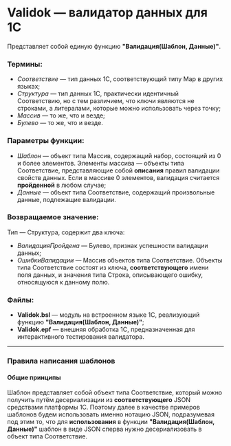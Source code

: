 # Validok — валидатор данных для 1С

Представляет собой единую функцию **"Валидация(Шаблон, Данные)"**.

### Термины:
- *Соответствие* — тип данных 1С, соответствующий типу Map в других языках;
- *Структура* — тип данных 1С, практически идентичный Соответствию, но с тем различием, что ключи являются не строками, а литералами, которые можно использовать через точку;
- *Массив* — то же, что и везде;
- *Булево* — то же, что и везде.

### Параметры функции:
- *Шаблон* — объект типа Массив, содержащий набор, состоящий из 0 и более элементов. Элементы массива — объекты типа Соответствие, представляющие собой **описания** правил валидации свойств данных. Если в массиве 0 элементов, валидация считается **пройденной** в любом случае;
- *Данные* — объект типа Соответствие, содержащий произвольные данные, подлежащие валидации.

### Возвращаемое значение:
Тип — Структура, содержит два ключа:
- *ВалидацияПройдена* — Булево, признак успешности валидации данных;
- *ОшибкиВалидации* — Массив объектов типа Соответствие. Объекты типа Соответствие состоят из ключа, **соответствующего** имени поля данных, и значения типа Строка, описывающего ошибку, относящуюся к данному полю.

### Файлы:
- **Validok.bsl** — модуль на встроенном языке 1С, реализующий функцию **"Валидация(Шаблон, Данные)"**;
- **Validok.epf** — внешняя обработка 1С, предназначенная для интерактивного тестирования валидатора.

---

### Правила написания шаблонов

#### Общие принципы
Шаблон представляет собой объект типа Соответствие, который можно получить путём десериализации из **соответствующего** JSON средствами платформы 1С. Поэтому далее в качестве примеров шаблонов будем использовать именно нотацию JSON, подразумевая под этим то, что для **использования** в функции **"Валидация(Шаблон, Данные)"** шаблон в виде JSON сперва нужно десериализовать в объект типа Соответствие.
